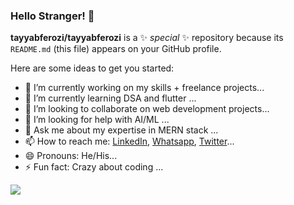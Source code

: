 ### Hello Stranger! 👋


**tayyabferozi/tayyabferozi** is a ✨ _special_ ✨ repository because its `README.md` (this file) appears on your GitHub profile.

Here are some ideas to get you started:

- 🔭 I’m currently working on my skills + freelance projects...
- 🌱 I’m currently learning DSA and flutter ...
- 👯 I’m looking to collaborate on web development projects...
- 🤔 I’m looking for help with AI/ML ...
- 💬 Ask me about my expertise in MERN stack ...
- 📫 How to reach me: [LinkedIn](https://www.linkedin.com/in/tayyabferozi/), [Whatsapp](https://wa.me/923089402265), [Twitter](https://twitter.com/tayabferozi)...
- 😄 Pronouns: He/His...
- ⚡ Fun fact: Crazy about coding ...


<img src="https://github-readme-stats.vercel.app/api?username=tayyabferozi&&show_icons=true&title_color=ffffff&icon_color=bb2acf&text_color=daf7dc&bg_color=151515" />
